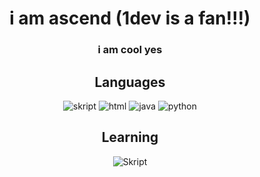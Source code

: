 <div align="center">
  <h1 style="font-weight: bold;">i am ascend (1dev is a fan!!!)</h1>
  <h3>i am cool yes</h3>
  <h2 style="font-weight: bold;">Languages</h2>
  <div>
    <img alt="skript" src="https://img.shields.io/badge/-skript-040a16?style=for-the-badge&logo=skript">
    <img alt="html" src="https://img.shields.io/badge/-html-040a16?style=for-the-badge&logo=html">
    <img alt="java" src="https://img.shields.io/badge/-java-040a16?style=for-the-badge&logo=java">
    <img alt="python" src="https://img.shields.io/badge/-python-040a16?style=for-the-badge&logo=python">
  </div>
  <h2 style="font-weight: bold;">Learning</h2>
  <div>
    <img alt="Skript" src="https://img.shields.io/badge/-skript-040a16?style=for-the-badge&logo=skript">
  </div>
  
